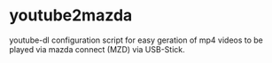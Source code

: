 # youtube2mazda
youtube-dl configuration script for easy geration of mp4 videos to be played via mazda connect (MZD) via USB-Stick.

